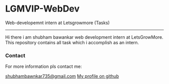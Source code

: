 # LGMVIP-WebDev
Web-developemnt intern at  Letsgrowmore (Tasks)
<hr />
Hi there i am  shubham bawankar web development intern at LetsGrowMore.
This repository  contains all  task  which  i accomplish as an  intern.
<h3>Contact</h3>
<p>For more information pls contact me:</p>
<a href="mailto:shubhambawankar735@gmail.com">shubhambawnkar735@gmail.com</a>
<a href="https://github.com/Shubham56-droid">My profile on github</a>
